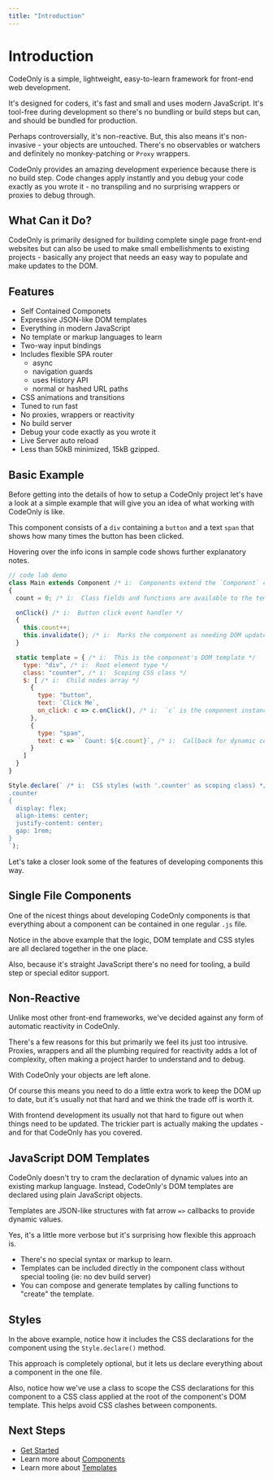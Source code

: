 ```yaml
---
title: "Introduction"
---
```

# Introduction

CodeOnly is a simple, lightweight, easy-to-learn framework for
front-end web development. 

It's designed for coders, it's fast and small and uses modern 
JavaScript.  It's tool-free during development so there's
no bundling or build steps but can, and should be bundled for
production.

Perhaps controversially, it's non-reactive. But, this also means 
it's non-invasive - your objects are untouched. There's no 
observables or watchers and definitely no monkey-patching or 
`Proxy` wrappers.

CodeOnly provides an amazing development experience because there
is no build step. Code changes apply instantly and you debug your code 
exactly as you wrote it - no transpiling and no surprising wrappers
or proxies to debug through.

## What Can it Do?

CodeOnly is primarily designed for building complete single page 
front-end websites but can also be used to make small embellishments
to existing projects - basically any project that needs an easy way 
to populate and make updates to the DOM. 

## Features

* Self Contained Componets
* Expressive JSON-like DOM templates
* Everything in modern JavaScript
* No template or markup languages to learn
* Two-way input bindings
* Includes flexible SPA router
    * async
    * navigation guards
    * uses History API
    * normal or hashed URL paths
* CSS animations and transitions 
* Tuned to run fast
* No proxies, wrappers or reactivity 
* No build server
* Debug your code exactly as you wrote it
* Live Server auto reload
* Less than 50kB minimized, 15kB gzipped.


## Basic Example

Before getting into the details of how to setup a CodeOnly project
let's have a look at a simple example that will give you an idea of 
what working with CodeOnly is like.

This component consists of a `div` containing a `button` and 
a text `span` that shows how many times the button has been clicked.

<div class="tip">

Hovering over the info icons in sample code shows further explanatory notes.

</div>

```js
// code lab demo
class Main extends Component /* i:  Components extend the `Component` class */
{
  count = 0; /* i:  Class fields and functions are available to the template */

  onClick() /* i:  Button click event handler */
  { 
    this.count++; 
    this.invalidate(); /* i:  Marks the component as needing DOM update */
  }

  static template = { /* i:  This is the component's DOM template */
    type: "div", /* i:  Root element type */
    class: "counter", /* i:  Scoping CSS class */
    $: [ /* i:  Child nodes array */
      {
        type: "button",
        text: `Click Me`,
        on_click: c => c.onClick(), /* i:  `c` is the component instance */
      },
      {
        type: "span",
        text: c => ` Count: ${c.count}`, /* i:  Callback for dynamic content */
      }
    ]
  }
}

Style.declare(` /* i:  CSS styles (with '.counter' as scoping class) */
.counter
{
  display: flex;
  align-items: center;
  justify-content: center;
  gap: 1rem;
}
`); 
```

Let's take a closer look some of the features of developing components this way.


## Single File Components

One of the nicest things about developing CodeOnly components is that everything
about a component can be contained in one regular `.js` file.

Notice in the above example that the logic, DOM template and CSS styles are all
declared together in the one place.

Also, because it's straight JavaScript there's no need for tooling, a build
step or special editor support.


## Non-Reactive

Unlike most other front-end frameworks, we've decided against any form of
automatic reactivity in CodeOnly.

There's a few reasons for this but primarily we feel its just too
intrusive. Proxies, wrappers and all the plumbing required for
reactivity adds a lot of complexity, often making a project harder to 
understand and to debug. 

With CodeOnly your objects are left alone. 

Of course this means you need to do a little extra work to keep the DOM
up to date, but it's usually not that hard and we think the trade off 
is worth it.

With frontend development its usually not that hard to figure out when 
things need to be updated.  The trickier part is actually making the
updates - and for that CodeOnly has you covered. 


## JavaScript DOM Templates

CodeOnly doesn't try to cram the declaration of dynamic values into an
existing markup language.  Instead, CodeOnly's DOM templates are declared 
using plain JavaScript objects. 

Templates are JSON-like structures with fat arrow `=>` callbacks to provide 
dynamic values.

Yes, it's a little more verbose but it's surprising how flexible this
approach is.

* There's no special syntax or markup to learn.
* Templates can be included directly in the component class without
  special tooling (ie: no dev build server)
* You can compose and generate templates by calling functions to "create"
  the template.


## Styles

In the above example, notice how it includes the CSS declarations
for the component using the `Style.declare()` method.

This approach is completely optional, but it lets us declare everything 
about a component in the one file.

Also, notice how we've use a class to scope the CSS declarations
for this component to a CSS class applied at the root of the component's
DOM template.  This helps avoid CSS clashes between components.



## Next Steps

* [Get Started](start)
* Learn more about [Components](component)
* Learn more about [Templates](template)

